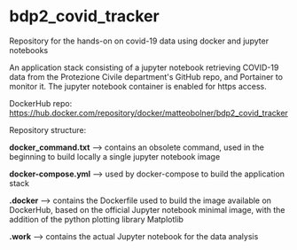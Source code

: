 # bdp2_covid_tracker
Repository for the hands-on on covid-19 data using docker and jupyter notebooks

An application stack consisting of a jupyter notebook retrieving COVID-19 data from the Protezione Civile department's GitHub repo, and Portainer to monitor it. The jupyter notebook container is enabled for https access.

DockerHub repo:
https://hub.docker.com/repository/docker/matteobolner/bdp2_covid_tracker  

Repository structure:  

**docker_command.txt** --> contains an obsolete command, used in the beginning to build locally a single jupyter notebook image  

**docker-compose.yml** --> used by docker-compose to build the application stack  

**.docker** --> contains the Dockerfile used to build the image available on DockerHub, based on the official Jupyter notebook minimal image, with the addition of the python plotting library Matplotlib

**.work** --> contains the actual Jupyter notebook for the data analysis
